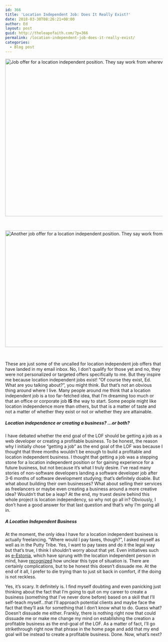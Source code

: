 ```yaml
---
id: 366
title: 'Location Independent Job: Does It Really Exist?'
date: 2018-03-30T08:26:21+00:00
author: Ed
layout: post
guid: http://theleapofaith.com/?p=366
permalink: /location-independent-job-does-it-really-exist/
categories:
  - Blog post
---
```

<img class="image" src="http://theleapofaith.com/wp-content/uploads/2018/03/Screen-Shot-2018-02-08-at-8.31.31-AM-1024x504.png" alt="Job offer for a location independent position. They say work from wherever you want, whenever you want." width="1024" height="504" /></p> 

&nbsp;

<img class="image" src="http://theleapofaith.com/wp-content/uploads/2018/03/Screen-Shot-2018-03-14-at-7.04.04-AM-1024x373.png" alt="Another job offer for a location independent position. They say work from anywhere (No office!)." width="1024" height="373" />

&nbsp;

These are just some of the uncalled for location independent job offers that have landed in my email inbox. No, I don’t qualify for those yet and no, they were not personalized or targeted offers specifically to me. But they inspire me because location independent jobs exist! “Of course they exist, Ed. What are you talking about?”, you might think. But that’s not an obvious thing around where I live. Many people around me think that a location independent job is a too far-fetched idea, that I’m dreaming too much or that an office or corporate job **IS** the way to start. Some people might like location independence more than others, but that is a matter of taste and not a matter of whether they exist or not or whether they are attainable.

##### Location independence or creating a business? …or both?

I have debated whether the end goal of the LOF should be getting a job as a web developer or creating a profitable business. To be honest, the reason why I initially chose “getting a job” as the end goal of the LOF was because I thought that three months wouldn’t be enough to build a profitable and location independent business. I thought that getting a job was a stepping stone for a location independent position or for gaining experience for a future business, but not because it’s what I truly desire. I’ve read many stories of non-software developers landing a software developer job after 3-6 months of software development studying; that’s definitely doable. But what about building their own businesses? What about selling their services as freelancers or maybe even creating a business around a more creative idea? Wouldn’t that be a leap? At the end, my truest desire behind this whole project is location independency, so why not go all in? Obviously, I don’t have a good answer for that last question and that’s why I’m going all in.

##### A Location Independent Business

At the moment, the only idea I have for a location independent business is actually freelancing. “Where would I pay taxes, though?”, I asked myself as well as in the Putty Tribe. Yes, I want to pay taxes and do it the legal way but that’s true, I think I shouldn’t worry about that yet. Even initiatives such as [e-Estonia](https://e-estonia.com/), which have sprung with the location independent person in mind, have [recognized](https://www.reddit.com/r/digitalnomad/comments/6tun01/we_are_eresidency_and_holvi_ask_us_anything_about/) how unclear this type of situation is. There are certainly complications, but to be honest this doesn’t dissuade me. At the end of it all, I prefer to die trying than to just sit back in comfort, if the doing is not reckless.

Yes, it’s scary. It definitely is. I find myself doubting and even panicking just thinking about the fact that I’m going to quit on my career to create a business (something that I’ve never done before) based on a skill that I’ll self-teach myself…that I&#8217;ll approach potential clients and maybe face the fact that they’ll ask for something that I don’t know what to do. Guess what? Doesn’t dissuade me either. Frankly, there is nothing right now that could dissuade me or make me change my mind on establishing the creation a profitable business as the end-goal of the LOF. As a matter of fact, I’ll go strikethrough right now that phrase in the home page and add that my end goal will be instead to create a profitable business. Done. Now, what’s next?</body>